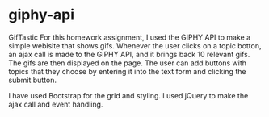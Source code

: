 # giphy-api

GifTastic
For this homework assignment, I used the GIPHY API to make a simple webisite that shows gifs. Whenever the user clicks on a topic botton, an ajax call is made to the GIPHY API, and it brings back 10 relevant gifs. The gifs are then displayed on the page. The user can add buttons with topics that they choose by entering it into the text form and clicking the submit button.

I have used Bootstrap for the grid and styling. I used jQuery to make the ajax call and event handling.
